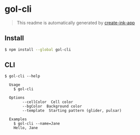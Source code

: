 # gol-cli

> This readme is automatically generated by [create-ink-app](https://github.com/vadimdemedes/create-ink-app)


## Install

```bash
$ npm install --global gol-cli
```


## CLI

```
$ gol-cli --help

  Usage
    $ gol-cli

  Options
		--cellColor  Cell color
		--bgColor  Background color
		--template  Starting pattern (glider, pulsar)

  Examples
    $ gol-cli --name=Jane
    Hello, Jane
```
